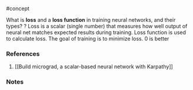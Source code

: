 #concept

What is **loss** and a **loss function** in training neural networks, and their types?
?
Loss is a scalar (single number) that measures how well output of neural net matches expected results during training.
Loss function is used to calculate loss. The goal of training is to minimize loss.
0 is better
<!--SR:!2024-12-28,102,250-->
### References
1. [[Build micrograd, a scalar-based neural network with Karpathy]]

### Notes




